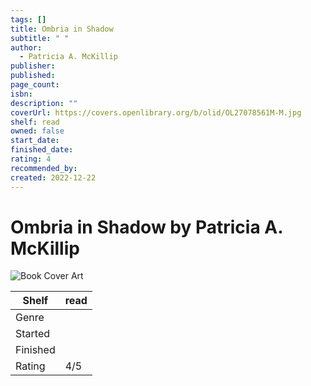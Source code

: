 ```yaml
---
tags: []
title: Ombria in Shadow
subtitle: " "
author:
  - Patricia A. McKillip
publisher: 
published: 
page_count: 
isbn: 
description: ""
coverUrl: https://covers.openlibrary.org/b/olid/OL27078561M-M.jpg
shelf: read
owned: false
start_date: 
finished_date: 
rating: 4
recommended_by: 
created: 2022-12-22
---
```


# Ombria in Shadow by Patricia A. McKillip

![Book Cover Art](https://covers.openlibrary.org/b/olid/OL27078561M-M.jpg)

| Shelf | read |
| --- | --- |
| Genre |  |
| Started |  |
| Finished |  |
| Rating | 4/5 |

